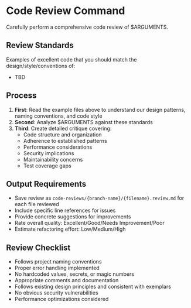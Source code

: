 # Code Review Command

Carefully perform a comprehensive code review of $ARGUMENTS.

## Review Standards
Examples of excellent code that you should match the design/style/conventions of:
- TBD

## Process
1. **First**: Read the example files above to understand our design patterns, naming conventions, and code style
2. **Second**: Analyze $ARGUMENTS against these standards
3. **Third**: Create detailed critique covering:
   - Code structure and organization
   - Adherence to established patterns
   - Performance considerations
   - Security implications
   - Maintainability concerns
   - Test coverage gaps

## Output Requirements
- Save review as `code-reviews/{branch-name}/{filename}.review.md` for each file reviewed
- Include specific line references for issues
- Provide concrete suggestions for improvements
- Rate overall quality: Excellent/Good/Needs Improvement/Poor
- Estimate refactoring effort: Low/Medium/High

## Review Checklist
- Follows project naming conventions
- Proper error handling implemented
- No hardcoded values, secrets, or magic numbers
- Appropriate comments and documentation
- Follows existing design principles and consistent with exemplars
- No obvious security vulnerabilities
- Performance optimizations considered